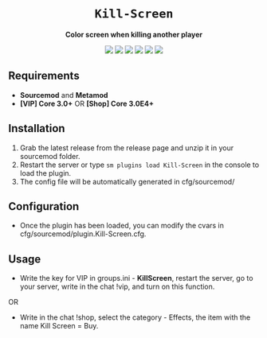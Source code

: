 <div align="center">
  <h1><code>Kill-Screen</code></h1>
  <p>
    <strong>Color screen when killing another player</strong>
  </p>
  <p style="margin-bottom: 0.5ex;">
    <img
        src="https://img.shields.io/github/downloads/domikuss/Kill-Screen/total"
    />
    <img
        src="https://img.shields.io/github/last-commit/domikuss/Kill-Screen"
    />
    <img
        src="https://img.shields.io/github/issues/domikuss/Kill-Screen"
    />
    <img
        src="https://img.shields.io/github/issues-closed/domikuss/Kill-Screen"
    />
    <img
        src="https://img.shields.io/github/repo-size/domikuss/Kill-Screen"
    />
    <img
        src="https://img.shields.io/github/workflow/status/domikuss/Kill-Screen/Compile%20and%20release"
    />
  </p>
</div>


## Requirements ##
- **Sourcemod** and **Metamod**
- **[VIP] Core 3.0+** OR **[Shop] Core 3.0E4+**


## Installation ##
1. Grab the latest release from the release page and unzip it in your sourcemod folder.
2. Restart the server or type `sm plugins load Kill-Screen` in the console to load the plugin.
3. The config file will be automatically generated in cfg/sourcemod/

## Configuration ##
- Once the plugin has been loaded, you can modify the cvars in cfg/sourcemod/plugin.Kill-Screen.cfg.


## Usage ##
 - Write the key for VIP in groups.ini - **KillScreen**, restart the server, go to your server, write in the chat !vip, and turn on this function.

 OR
- Write in the chat !shop, select the category - Effects, the item with the name Kill Screen = Buy.